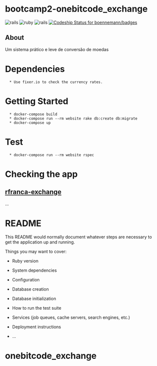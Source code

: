 **bootcamp2-onebitcode_exchange**
===================

![rails](https://img.shields.io/docker/automated/jrottenberg/ffmpeg.svg)
![ruby](https://img.shields.io/badge/Ruby-2.4.1-red.svg)
![rails](https://img.shields.io/badge/Rails-5.1.0-red.svg)
[![Codeship Status for boennemann/badges](https://app.codeship.com/projects/009059c0-129b-0135-d2e7-5226724461cf/status?branch=master)](https://app.codeship.com/projects/217152)
## About

  Um sistema prático e leve de conversão de moedas

# Dependencies
```
  * Use fixer.io to check the currency rates.
```

# Getting Started
```
  * docker-compose build
  * docker-compose run --rm website rake db:create db:migrate
  * docker-compose up
```

# Test
```
  * docker-compose run --rm website rspec
```
# Checking the app
## [rfranca-exchange](https://rfranca-exchange.herokuapp.com/)




...
# README

This README would normally document whatever steps are necessary to get the
application up and running.

Things you may want to cover:

* Ruby version

* System dependencies

* Configuration

* Database creation

* Database initialization

* How to run the test suite

* Services (job queues, cache servers, search engines, etc.)

* Deployment instructions

* ...
# onebitcode_exchange
